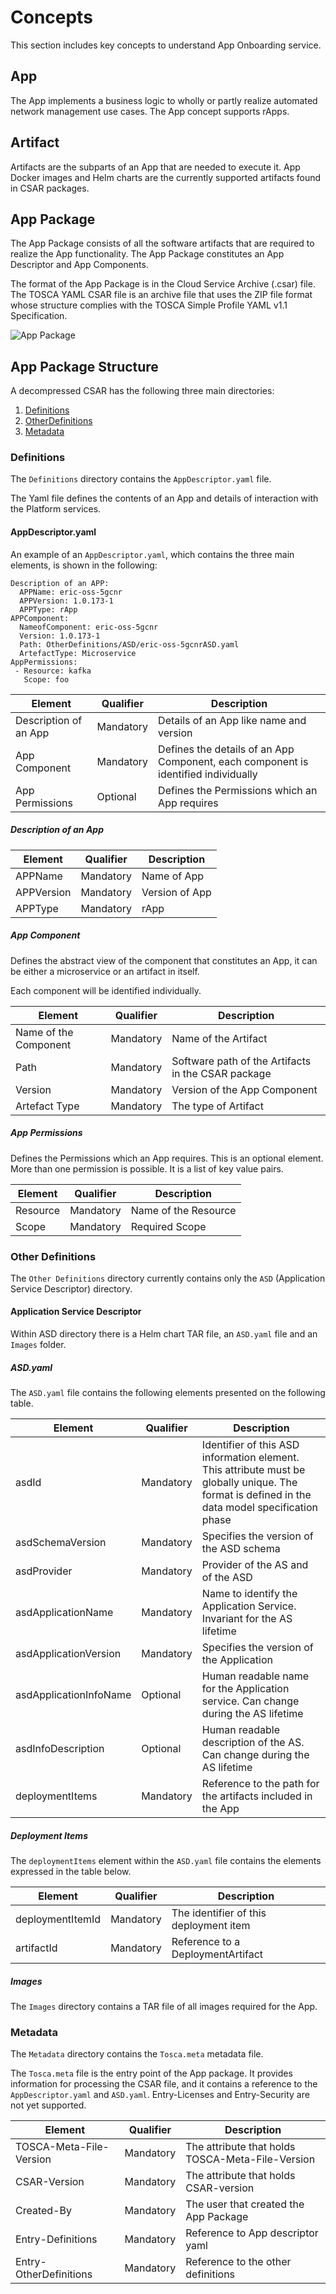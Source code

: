 # Concepts

This section includes key concepts to understand App Onboarding service.

## App
The App implements a business logic to wholly or partly realize automated network management use cases. The App concept supports rApps.

## Artifact
Artifacts are the subparts of an App that are needed to execute it. App Docker images and Helm charts are the currently supported artifacts found in CSAR packages.

## App Package
The App Package consists of all the software artifacts that are required to realize the App functionality. The App Package constitutes an App Descriptor and App Components.

The format of the App Package is in the Cloud Service Archive (.csar) file. The TOSCA YAML CSAR file is an archive file that uses the ZIP file format whose structure complies with the TOSCA
Simple Profile YAML v1.1 Specification.

![App Package](img/App_Package_Basic.svg)

## App Package Structure

A decompressed CSAR has the following three main directories:

1. [Definitions](#concepts?chapter=definitions)
2. [OtherDefinitions](#concepts?chapter=other-definitions)
3. [Metadata](#concepts?chapter=metadata)

### Definitions
The `Definitions` directory contains the `AppDescriptor.yaml` file.

The Yaml file defines the contents of an App and details of interaction with the Platform services.

#### AppDescriptor.yaml
An example of an `AppDescriptor.yaml`, which contains the three main elements, is shown in the following:
   ```
Description of an APP:
     APPName: eric-oss-5gcnr
     APPVersion: 1.0.173-1
     APPType: rApp
APPComponent:
     NameofComponent: eric-oss-5gcnr
     Version: 1.0.173-1
     Path: OtherDefinitions/ASD/eric-oss-5gcnrASD.yaml
     ArtefactType: Microservice
AppPermissions:
    - Resource: kafka
      Scope: foo
   ```

| Element                        | Qualifier     | Description |
| ----------------------------- | -------------- | ------------|
| Description of an App  | Mandatory | Details of an App like name and version |
| App Component          | Mandatory | Defines the details of an App Component, each component is identified individually|
| App Permissions        | Optional  | Defines the Permissions which an App requires |

##### Description of an App

| Element               | Qualifier    | Description  |
| ---------------------- | -------------- | ------------ |
| APPName            | Mandatory | Name of App |
| APPVersion         | Mandatory | Version of App |
| APPType            | Mandatory | rApp |

##### App Component
Defines the abstract view of the component that constitutes an App, it can be either a microservice or an artifact in itself.

Each component will be identified individually.

| Element                               | Qualifier    | Description                                                                                                                                                 |
| ---------------------------------- | -------------- | ---------------------------------------------------------------------------------------------------------------------------- |
| Name of the Component | Mandatory | Name of the Artifact                                                                                                                                   |
| Path                                      | Mandatory | Software path of the Artifacts in the CSAR package                                                                           |
| Version                                | Mandatory | Version of the App Component                                                                                                               |
| Artefact Type                       | Mandatory | The type of Artifact                                                                                                                                      |

##### App Permissions
Defines the Permissions which an App requires. This is an optional element. More than one permission is possible. It is a list of key value pairs.

| Element       | Qualifier    | Description          |
|---------------| -------------- |----------------------|
| Resource      | Mandatory | Name of the Resource |
| Scope         | Mandatory | Required Scope       |

### Other Definitions
The `Other Definitions` directory currently contains only the `ASD` (Application Service Descriptor) directory.

#### Application Service Descriptor
Within ASD directory there is a Helm chart TAR file, an `ASD.yaml` file and an `Images` folder.

##### ASD.yaml

The `ASD.yaml` file contains the following elements presented on the following table.

| Element                               | Qualifier    | Description                                                                                                                                                                                                                                                    |
| ---------------------------------- | -------------- | ------------------------------------------------------------------------------------------------------------------------------------------------------------------------------------------------------ |
| asdId                                    | Mandatory | Identifier of this ASD information element. This attribute must be globally unique. The format is defined in the data model specification phase  |
| asdSchemaVersion          | Mandatory | Specifies the version of the ASD schema                                                                                                                                                                                               |
| asdProvider                        | Mandatory | Provider of the AS and of the ASD                                                                                                                                                                                                             |
| asdApplicationName        | Mandatory | Name to identify the Application Service. Invariant for the AS lifetime                                                                                                                                               |
| asdApplicationVersion     | Mandatory | Specifies the version of the Application                                                                                                                                                                                                   |
| asdApplicationInfoName | Optional     | Human readable name for the Application service. Can change during the AS lifetime                                                                                                              |
| asdInfoDescription            | Optional    | Human readable description of the AS. Can change during the AS lifetime                                                                                                                                   |
| deploymentItems               | Mandatory | Reference to the path for the artifacts included in the App                                                                                                                                                                                                                                 |

##### Deployment Items
The `deploymentItems` element within the `ASD.yaml` file contains the elements expressed in the table below.

| Element                   | Qualifier    | Description                                               |
| ------------------------  | -------------- | -------------------------------------------------- |
| deploymentItemId | Mandatory | The identifier of this deployment item |
| artifactId                  | Mandatory | Reference to a DeploymentArtifact       |

##### Images
The `Images` directory contains a TAR file of all images required for the App.

### Metadata
The `Metadata` directory contains the `Tosca.meta` metadata file.

The `Tosca.meta` file is the entry point of the App package. It provides information for processing the CSAR file,
and it contains a reference to the `AppDescriptor.yaml` and `ASD.yaml`. Entry-Licenses and Entry-Security are not yet supported.

| Element                                | Qualifier     | Description                                                                     |
| ----------------------------------- | -------------- | ------------------------------------------------------------------- |
| TOSCA-Meta-File-Version | Mandatory | The attribute that holds TOSCA-Meta-File-Version |
| CSAR-Version                     | Mandatory | The attribute that holds CSAR-version                      |
| Created-By                           | Mandatory | The user that created the App Package                 |
| Entry-Definitions                 | Mandatory | Reference to App descriptor yaml                               |
| Entry-OtherDefinitions        | Mandatory | Reference to the other definitions                              |
